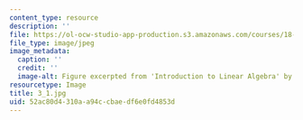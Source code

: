 ```yaml
---
content_type: resource
description: ''
file: https://ol-ocw-studio-app-production.s3.amazonaws.com/courses/18-06sc-linear-algebra-fall-2011/52ac80d4310aa94ccbaedf6e0fd4853d_3_1.jpg
file_type: image/jpeg
image_metadata:
  caption: ''
  credit: ''
  image-alt: Figure excerpted from 'Introduction to Linear Algebra' by G.S. Strang
resourcetype: Image
title: 3_1.jpg
uid: 52ac80d4-310a-a94c-cbae-df6e0fd4853d
---
```

